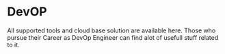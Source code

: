# DevOP
All supported tools and cloud base solution are available here. Those who pursue their Career as DevOp Engineer can find alot of usefull stuff related to it.
